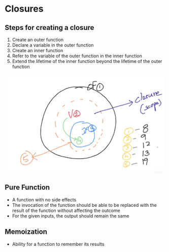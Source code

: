 # Closures #

## Steps for creating a closure ##
1. Create an outer function
2. Declare a variable in the outer function
3. Create an inner function
4. Refer to the variable of the outer function in the inner function
5. Extend the lifetime of the inner function beyond the lifetime of the outer function

![image closures](./closures.png)

## Pure Function ##
- A function with no side effects
- The invocation of the function should be able to be replaced with the result of the function without affecting the outcome
- For the given inputs, the output should remain the same

## Memoization ##
- Ability for a function to remember its results